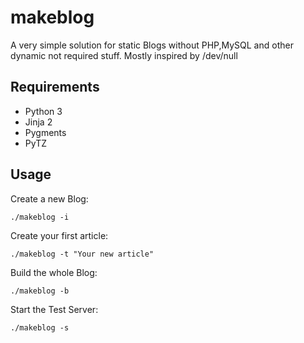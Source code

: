 # makeblog

A very simple solution for static Blogs without PHP,MySQL and other dynamic not
required stuff. Mostly inspired by /dev/null

## Requirements

* Python 3
* Jinja 2
* Pygments
* PyTZ

## Usage

Create a new Blog:

    ./makeblog -i

Create your first article:

    ./makeblog -t "Your new article"

Build the whole Blog:

    ./makeblog -b

Start the Test Server:

    ./makeblog -s
